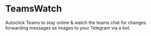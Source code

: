 # TeamsWatch
Autoclick Teams to stay online &amp; watch the teams chat for changes forwarding messages as images to your Telegram via a bot.
